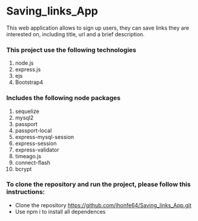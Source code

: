 # Saving_links_App

This web application allows to sign up users, they can save links they are interested on, including title, url and a brief description.



### This project use the following technologies

1. node.js
2. express.js
3. ejs
4. Bootstrap4

### Includes the following node packages

1. sequelize
2. mysql2
3. passport
4. passport-local
5. express-mysql-session
6. express-session
7. express-validator
8. timeago.js
9. connect-flash
9. bcrypt



### To clone the repository and run the project, please follow this instructions:

- Clone the repository https://github.com/jhonfe64/Saving_links_App.git
- Use npm i to install all dependences 


